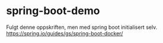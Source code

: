 # spring-boot-demo
Fulgt denne oppskriften, men med spring boot initialisert selv.
https://spring.io/guides/gs/spring-boot-docker/
